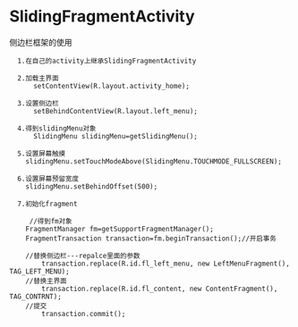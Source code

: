 # SlidingFragmentActivity
侧边栏框架的使用


      1.在自己的activity上继承SlidingFragmentActivity

      2.加载主界面
          setContentView(R.layout.activity_home);

      3.设置侧边栏
		  setBehindContentView(R.layout.left_menu);
		
      4.得到slidingMenu对象
          SlidingMenu slidingMenu=getSlidingMenu();

      5.设置屏幕触摸
        slidingMenu.setTouchModeAbove(SlidingMenu.TOUCHMODE_FULLSCREEN);

      6.设置屏幕预留宽度
        slidingMenu.setBehindOffset(500);

      7.初始化fragment

         //得到fm对象
	    FragmentManager fm=getSupportFragmentManager();
	    FragmentTransaction transaction=fm.beginTransaction();//开启事务
			
		//替换侧边栏---repalce里面的参数
			transaction.replace(R.id.fl_left_menu, new LeftMenuFragment(), TAG_LEFT_MENU);
		//替换主界面
			transaction.replace(R.id.fl_content, new ContentFragment(), TAG_CONTRNT);
		//提交
			transaction.commit();
